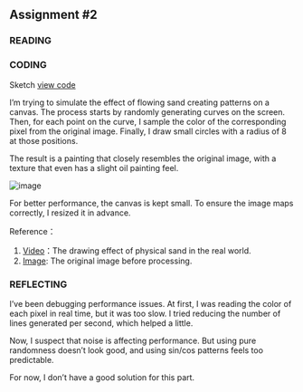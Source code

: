

## Assignment #2

### READING



### CODING

Sketch
[view code](https://editor.p5js.org/HaoWang010/sketches/Ws3093gNX)

I’m trying to simulate the effect of flowing sand creating patterns on a canvas. The process starts by randomly generating curves on the screen. Then, for each point on the curve, I sample the color of the corresponding pixel from the original image. Finally, I draw small circles with a radius of 8 at those positions.

The result is a painting that closely resembles the original image, with a texture that even has a slight oil painting feel.

![image](https://git.arts.ac.uk/24010286/CCI-Course-Notebook-2/assets/1333/b7ce8044-2e43-4a6b-b4d7-aa10af357e75)

For better performance, the canvas is kept small. To ensure the image maps correctly, I resized it in advance.

Reference：
1. [Video](https://www.xiaohongshu.com/explore/672b3f770000000019015f1d?source=webshare&xsec_token=ABB19ymDrdfHqWC55zEtw8JQ9v0ZF3IdEtHgmN7RyMj90=&xsec_source=pc_share)：The drawing effect of physical sand in the real world.
2. [Image](https://pin.it/5tzaxzbi8): The original image before processing.


### REFLECTING

I’ve been debugging performance issues. At first, I was reading the color of each pixel in real time, but it was too slow. I tried reducing the number of lines generated per second, which helped a little.

Now, I suspect that noise is affecting performance. But using pure randomness doesn’t look good, and using sin/cos patterns feels too predictable.

For now, I don’t have a good solution for this part.
